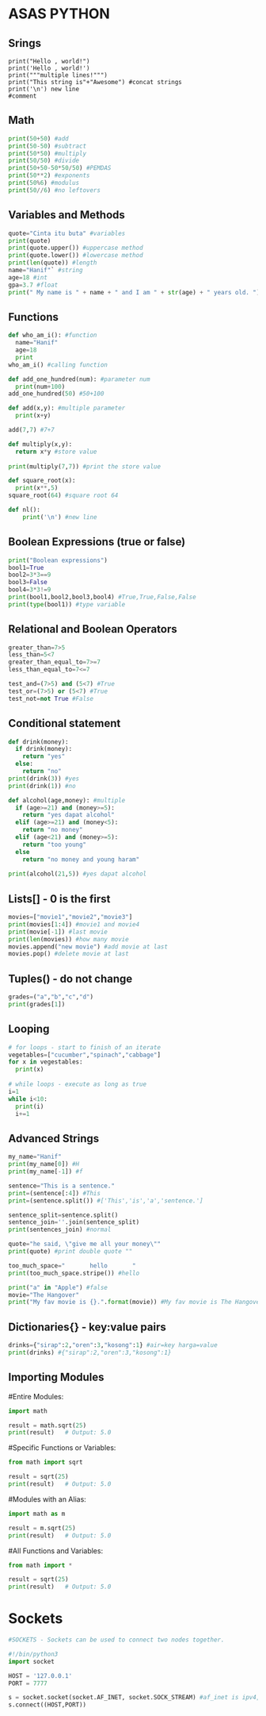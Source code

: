 # ASAS PYTHON

## Srings
```pyhton
print("Hello , world!")
print('Hello , world!')
print("""multiple lines!""")
print("This string is"+"Awesome") #concat strings
print('\n') new line
#comment
```

## Math
```python
print(50+50) #add
print(50-50) #subtract
print(50*50) #multiply
print(50/50) #divide
print(50+50-50*50/50) #PEMDAS
print(50**2) #exponents
print(50%6) #modulus
print(50//6) #no leftovers
```

## Variables and Methods
```python
quote="Cinta itu buta" #variables
print(quote)
print(quote.upper()) #uppercase method
print(quote.lower()) #lowercase method
print(len(quote)) #length
name="Hanif"` #string
age=18 #int
gpa=3.7 #float
print(" My name is " + name + " and I am " + str(age) + " years old. ")
```

## Functions
```python
def who_am_i(): #function
  name="Hanif"
  age=18
  print
who_am_i() #calling function

def add_one_hundred(num): #parameter num
  print(num+100)
add_one_hundred(50) #50+100

def add(x,y): #multiple parameter
  print(x+y)

add(7,7) #7+7

def multiply(x,y):
  return x*y #store value
  
print(multiply(7,7)) #print the store value

def square_root(x):
  print(x**,5)
square_root(64) #square root 64

def nl():
	print('\n') #new line
```

## Boolean Expressions (true or false)
```python
print("Boolean expressions")
bool1=True
bool2=3*3==9
bool3=False
bool4=3*3!=9
print(bool1,bool2,bool3,bool4) #True,True,False,False
print(type(bool1)) #type variable
```

## Relational and Boolean Operators
```python
greater_than=7>5
less_than=5<7
greater_than_equal_to=7>=7
less_than_equal_to=7<=7

test_and=(7>5) and (5<7) #True
test_or=(7>5) or (5<7) #True
test_not=not True #False
```

## Conditional statement
```python
def drink(money):
  if drink(money):
    return "yes"
  else:
    return "no"
print(drink(3)) #yes
print(drink(1)) #no

def alcohol(age,money): #multiple
  if (age>=21) and (money>=5):
    return "yes dapat alcohol"
  elif (age>=21) and (money<5):
    return "no money"
  elif (age<21) and (money>=5):
    return "too young"
  else
    return "no money and young haram"
    
print(alcohol(21,5)) #yes dapat alcohol
```

## Lists[] - 0 is the first
```python
movies=["movie1","movie2","movie3"]
print(movies[1:4]) #movie1 and movie4
print(movie[-1]) #last movie
print(len(movies)) #how many movie
movies.append("new movie") #add movie at last
movies.pop() #delete movie at last
```

## Tuples() - do not change
```python
grades=("a","b","c","d")
print(grades[1])
```

## Looping
```python
# for loops - start to finish of an iterate
vegetables=["cucumber","spinach","cabbage"]
for x in vegestables:
  print(x)
  
# while loops - execute as long as true
i=1
while i<10:
  print(i)
  i+=1
```

## Advanced Strings
```python
my_name="Hanif"
print(my_name[0]) #H
print(my_name[-1]) #f

sentence="This is a sentence."
print=(sentence[:4]) #This
print=(sentence.split()) #['This','is','a','sentence.']

sentence_split=sentence.split()
sentence_join=''.join(sentence_split)
print(sentences_join) #normal

quote="he said, \"give me all your money\""
print(quote) #print double quote ""

too_much_space="       hello       "
print(too_much_space.stripe()) #hello

print("a" in "Apple") #false
movie="The Hangover"
print("My fav movie is {}.".format(movie)) #My fav movie is The Hangover.
```

## Dictionaries{} - key:value pairs
```python
drinks={"sirap":2,"oren":3,"kosong":1} #air=key harga=value
print(drinks) #{"sirap":2,"oren":3,"kosong":1}
```

## Importing Modules
#Entire Modules:
```python
import math

result = math.sqrt(25)
print(result)   # Output: 5.0
```
#Specific Functions or Variables:
```python
from math import sqrt

result = sqrt(25)
print(result)   # Output: 5.0
```
#Modules with an Alias:
```python
import math as m

result = m.sqrt(25)
print(result)   # Output: 5.0
```
#All Functions and Variables:
```python
from math import *

result = sqrt(25)
print(result)   # Output: 5.0
```

# Sockets
```python
#SOCKETS - Sockets can be used to connect two nodes together.  

#!/bin/python3
import socket

HOST = '127.0.0.1'
PORT = 7777

s = socket.socket(socket.AF_INET, socket.SOCK_STREAM) #af_inet is ipv4, sock stream is a port
s.connect((HOST,PORT))
```


